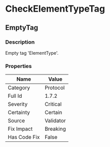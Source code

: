 ﻿---  
uid: Validator_1_7_2  
---

# CheckElementTypeTag

## EmptyTag

### Description

Empty tag 'ElementType'.

### Properties

| Name         | Value     |
| ------------ | --------- |
| Category     | Protocol  |
| Full Id      | 1.7.2     |
| Severity     | Critical  |
| Certainty    | Certain   |
| Source       | Validator |
| Fix Impact   | Breaking  |
| Has Code Fix | False     |
